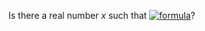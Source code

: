 Is there a real number *x* such that <ins>![formula](https://render.githubusercontent.com/render/math?math=\large\color{red}{x^{2}%20=%20-1%20})</ins>?